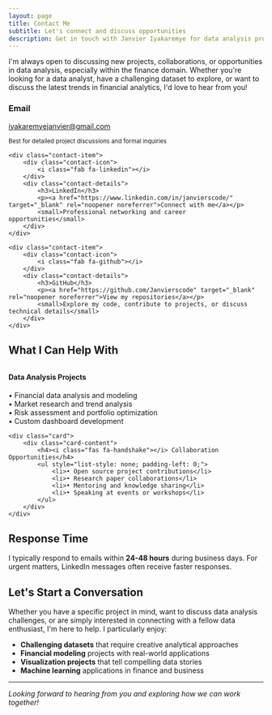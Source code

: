```yaml
---
layout: page
title: Contact Me
subtitle: Let's connect and discuss opportunities
description: Get in touch with Janvier Iyakaremye for data analysis projects, collaborations, or career opportunities.
---
```


I'm always open to discussing new projects, collaborations, or opportunities in data analysis, especially within the finance domain. Whether you're looking for a data analyst, have a challenging dataset to explore, or want to discuss the latest trends in financial analytics, I'd love to hear from you!

<div class="contact-info">
    <div class="contact-item">
        <div class="contact-icon">
            <i class="fas fa-envelope"></i>
        </div>
        <div class="contact-details">
            <h3>Email</h3>
            <p><a href="mailto:iyakaremyejanvier@gmail.com">iyakaremyejanvier@gmail.com</a></p>
            <small>Best for detailed project discussions and formal inquiries</small>
        </div>
    </div>
    
    <div class="contact-item">
        <div class="contact-icon">
            <i class="fab fa-linkedin"></i>
        </div>
        <div class="contact-details">
            <h3>LinkedIn</h3>
            <p><a href="https://www.linkedin.com/in/janvierscode/" target="_blank" rel="noopener noreferrer">Connect with me</a></p>
            <small>Professional networking and career opportunities</small>
        </div>
    </div>
    
    <div class="contact-item">
        <div class="contact-icon">
            <i class="fab fa-github"></i>
        </div>
        <div class="contact-details">
            <h3>GitHub</h3>
            <p><a href="https://github.com/Janvierscode" target="_blank" rel="noopener noreferrer">View my repositories</a></p>
            <small>Explore my code, contribute to projects, or discuss technical details</small>
        </div>
    </div>
</div>

## What I Can Help With

<div class="grid grid-2" style="margin-top: 2rem;">
    <div class="card">
        <div class="card-content">
            <h4><i class="fas fa-project-diagram"></i> Data Analysis Projects</h4>
            <ul style="list-style: none; padding-left: 0;">
                <li>• Financial data analysis and modeling</li>
                <li>• Market research and trend analysis</li>
                <li>• Risk assessment and portfolio optimization</li>
                <li>• Custom dashboard development</li>
            </ul>
        </div>
    </div>
    
    <div class="card">
        <div class="card-content">
            <h4><i class="fas fa-handshake"></i> Collaboration Opportunities</h4>
            <ul style="list-style: none; padding-left: 0;">
                <li>• Open source project contributions</li>
                <li>• Research paper collaborations</li>
                <li>• Mentoring and knowledge sharing</li>
                <li>• Speaking at events or workshops</li>
            </ul>
        </div>
    </div>
</div>

## Response Time

I typically respond to emails within **24-48 hours** during business days. For urgent matters, LinkedIn messages often receive faster responses.

## Let's Start a Conversation

Whether you have a specific project in mind, want to discuss data analysis challenges, or are simply interested in connecting with a fellow data enthusiast, I'm here to help. I particularly enjoy:

- **Challenging datasets** that require creative analytical approaches
- **Financial modeling** projects with real-world applications  
- **Visualization projects** that tell compelling data stories
- **Machine learning** applications in finance and business

---

*Looking forward to hearing from you and exploring how we can work together!*
```
